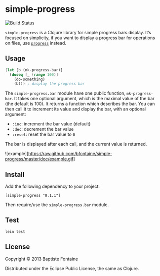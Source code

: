 # simple-progress

[![Build Status](https://travis-ci.org/bfontaine/simple-progress.png?branch=master)](https://travis-ci.org/bfontaine/simple-progress)

`simple-progress` is a Clojure library for simple progress bars display. It’s
focused on simplicity, if you want to display a progress bar for operations on
files, use [`progress`](https://github.com/tobias/progress) instead.

## Usage

```clj
(let [b (mk-progress-bar)]
  (doseq [_ (range 100)]
    (do-something)
    (b))) ; display the progress bar
```

The `simple-progress.bar` module have one public function, `mk-progress-bar`. It
takes one optional argument, which is the maximal value of the bar (the default
is 100). It returns a function which describes the bar. You can then call it to
increment its value and display the bar, with an optional argument:

- `:inc`: increment the bar value (default)
- `:dec`: decrement the bar value
- `:reset`: reset the bar value to `0`

The bar is displayed after each call, and the current value is returned.

![example][https://raw.github.com/bfontaine/simple-progress/master/doc/example.gif]


## Install

Add the following dependency to your project:

```
[simple-progress "0.1.1"]
```

Then require/use the `simple-progress.bar` module.


## Test

```
lein test
```


## License

Copyright © 2013 Baptiste Fontaine

Distributed under the Eclipse Public License, the same as Clojure.
